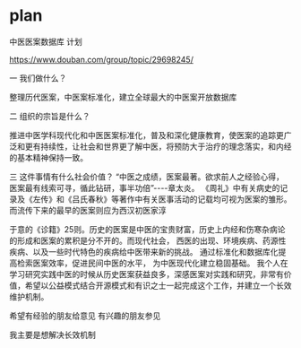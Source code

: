 # plan
中医医案数据库 计划


https://www.douban.com/group/topic/29698245/


一 我们做什么？ 

整理历代医案，中医案标准化，建立全球最大的中医案开放数据库 


二 组织的宗旨是什么？ 

推进中医学科现代化和中医医案标准化，普及和深化健康教育，使医案的追踪更广泛和更有持续性，让社会和世界更了解中医，将预防大于治疗的理念落实，和内经的基本精神保持一致。 


三 这件事情有什么社会价值？ 
“中医之成绩，医案最著。欲求前人之经验心得，医案最有线索可寻，循此钻研，事半功倍”----章太炎。 
《周礼》中有关病史的记录及《左传》和《吕氏春秋》等著作中有关医事活动的记载均可视为医案的雏形。而流传下来的最早的医案则应为西汉初医家淳 

于意的《诊籍》25则。历史的医案是中医的宝贵财富，历史上内经和伤寒杂病论的形成和医案的累积是分不开的。而现代社会， 
西医的出现、环境疾病、药源性疾病、以及一些时代特色的疾病给中医带来新的挑战。 
通过标准化和数据库化提高检索医案效率，促进民间中医的水平， 为中医现代化建立稳固基础。 
我个人在学习研究实践中医的时候从历史医案获益良多，深感医案对实践和研究，非常有价值，希望以公益模式结合开源模式和有识之士一起完成这个工作，并建立一个长效维护机制。 


希望有经验的朋友给意见 
有兴趣的朋友参见 

我主要是想解决长效机制
